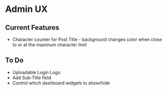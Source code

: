 
# Admin UX

## Current Features 

* Character counter for Post Title - background changes color when close to or at 
the maximum character limit 

## To Do

* Uploadable Login Logo
* Add Sub-Title field 
* Control which dashboard widgets to show/hide



